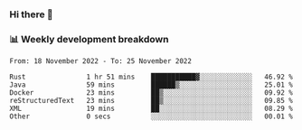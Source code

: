 ### Hi there 👋

### 📊 Weekly development breakdown
<!--START_SECTION:waka-->

```text
From: 18 November 2022 - To: 25 November 2022

Rust               1 hr 51 mins    ███████████▓░░░░░░░░░░░░░   46.92 %
Java               59 mins         ██████▒░░░░░░░░░░░░░░░░░░   25.01 %
Docker             23 mins         ██▒░░░░░░░░░░░░░░░░░░░░░░   09.92 %
reStructuredText   23 mins         ██▒░░░░░░░░░░░░░░░░░░░░░░   09.85 %
XML                19 mins         ██░░░░░░░░░░░░░░░░░░░░░░░   08.29 %
Other              0 secs          ░░░░░░░░░░░░░░░░░░░░░░░░░   00.01 %
```

<!--END_SECTION:waka-->
